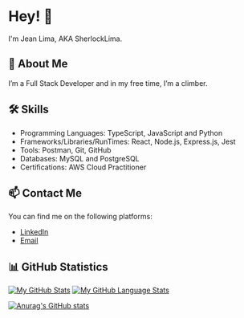 # Hey! 👋

I'm Jean Lima, AKA SherlockLima.

## 🚀 About Me
I’m a Full Stack Developer and in my free time, I’m a climber.

## 🛠️ Skills
- Programming Languages: TypeScript, JavaScript and Python
- Frameworks/Libraries/RunTimes: React, Node.js, Express.js, Jest
- Tools: Postman, Git, GitHub
- Databases: MySQL and PostgreSQL
- Certifications: AWS Cloud Practitioner

## 📫 Contact Me
You can find me on the following platforms:

- [LinkedIn](https://www.linkedin.com/in/cb-jean-lima/)
- [Email](contato@jeanlima.tech)

## 📊 GitHub Statistics
[![My GitHub Stats](https://github-readme-stats.vercel.app/api/?username=SherlockLima&count_private=true&theme=tokyonight&showicons=true)]()
[![My GitHub Language Stats](https://github-readme-stats.vercel.app/api/top-langs/?username=SherlockLima&langs_count=5&theme=tokyonight)]()

[![Anurag's GitHub stats](https://github-readme-stats.vercel.app/api?username=SherlockLima)](https://github.com/anuraghazra/github-readme-stats)
